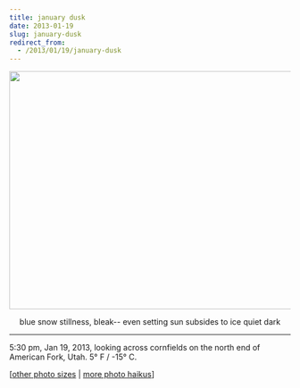 ```yaml
---
title: january dusk
date: 2013-01-19
slug: january-dusk
redirect_from:
  - /2013/01/19/january-dusk
---
```


<a href="http://www.flickr.com/photos/daniel_hardman/8395876797/sizes/l"><img class="alignnone" alt="" src="http://farm9.staticflickr.com/8493/8395876797_8cea8f380b_z.jpg" width="640" height="427" /></a>
<p style="text-align:center;">blue snow stillness, bleak--
even setting sun subsides
to ice quiet dark</p>


<hr />

5:30 pm, Jan 19, 2013, looking across cornfields on the north end of American Fork, Utah. 5° F / -15° C.

[<a href="http://www.flickr.com/photos/daniel_hardman/8395876797/sizes/l" target="_blank">other photo sizes</a> | <a href="http://sivanea.com/category/photos/">more photo haikus</a>]